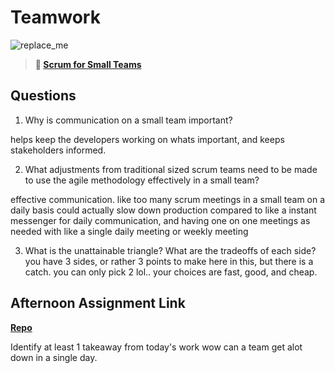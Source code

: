 # Teamwork

![replace_me](https://codeworks.blob.core.windows.net/public/assets/img/illustrations/placeholder.svg)

> **📖 [Scrum for Small Teams](https://codeworksacademy.com/fs-student-guide/resources/wk8-9/02-Scrum-For-Small-Teams)**

## Questions

1. Why is communication on a small team important?

helps keep the developers working on whats important, and keeps stakeholders informed. 


2. What adjustments from traditional sized scrum teams need to be made to use the agile methodology effectively in a small team?

effective communication. like too many scrum meetings in a small team on a daily basis could actually slow down production compared to like a instant messenger for daily communication, and having one on one meetings as needed with like a single daily meeting or weekly meeting


3. What is the unattainable triangle? What are the tradeoffs of each side?
you have 3 sides, or rather 3 points to make here in this, but there is a catch. you can only pick 2 lol..
your choices are fast, good, and cheap.




## Afternoon Assignment Link

**[Repo](https://github.com/good-ol-peekers/<ASSIGNMENT_REPO>)**

Identify at least 1 takeaway from today's work
wow can a team get alot down in a single day.